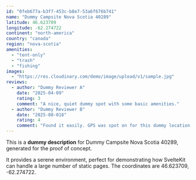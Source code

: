 ```yaml
---
id: "0feb677a-b3f7-453c-b8e7-53a6f676b741"
name: "Dummy Campsite Nova Scotia 40289"
latitude: 46.623709
longitude: -62.274722
continent: "north-america"
country: "canada"
region: "nova-scotia"
amenities:
  - "tent-only"
  - "trash"
  - "fishing"
images:
  - "https://res.cloudinary.com/demo/image/upload/v1/sample.jpg"
reviews:
  - author: "Dummy Reviewer A"
    date: "2025-04-09"
    rating: 3
    comment: "A nice, quiet dummy spot with some basic amenities."
  - author: "Dummy Reviewer B"
    date: "2025-08-018"
    rating: 4
    comment: "Found it easily. GPS was spot on for this dummy location."
---
```


This is a **dummy description** for Dummy Campsite Nova Scotia 40289, generated for the proof of concept.

It provides a serene environment, perfect for demonstrating how SvelteKit can handle a large number of static pages. The coordinates are 46.623709, -62.274722.
